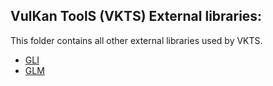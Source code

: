VulKan ToolS (VKTS) External libraries:
---------------------------------------

This folder contains all other external libraries used by VKTS.
  
- [GLI](http://gli.g-truc.net)  
- [GLM](http://glm.g-truc.net)
